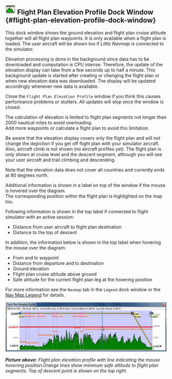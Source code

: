 ## ![Flight Plan Elevation Profile](../images/icons/profiledock.png "Flight Plan Elevation Profile") Flight Plan Elevation Profile Dock Window {#flight-plan-elevation-profile-dock-window}

This dock window shows the ground elevation and flight plan cruise altitude together will all flight plan waypoints. It is only available when a flight plan is loaded. The user aircraft will be shown too if _Little Navmap_ is connected to the simulator.

Elevation processing is done in the background since data has to be downloaded and computation is CPU intense. Therefore, the update of the elevation display can take from a few seconds up to half a minute. This background update is started after creating or changing the flight plan or when new elevation data was downloaded. The display will be updated accordingly whenever new data is available.

Close the `Flight Plan Elevation Profile` window if you think this causes performance problems or stutters. All updates will stop once the window is closed.

The calculation of elevation is limited to flight plan segments not longer than 2000 nautical miles to avoid overloading.  
Add more waypoints or calculate a flight plan to avoid this limitation.

Be aware that the elevation display covers only the flight plan and will not change the depiction if you get off flight plan with your simulator aircraft. Also, aircraft climb is not shown \(no aircraft profiles yet\).
The flight plan is only shown at cruise level and the descent segment, although you will see your user aircraft and trail climbing and descending.

Note that the elevation data does not cover all countries and currently ends at 60 degrees north.

Additional information is shown in a label on top of the window if the mouse is hovered over the diagram.  
The corresponding position within the flight plan is highlighted on the map too.

Following information is shown in the top label if connected to flight simulator with an active session:

* Distance from user aircraft to flight plan destination
* Distance to the top of descent

In addition, the information below is shown in the top label when hovering the mouse over the diagram:

* From and to waypoint
* Distance from departure and to destination
* Ground elevation
* Flight plan cruise altitude above ground
* Safe altitude for the current flight plan leg at the hovering position

For more information see the `Navmap` tab in the `Legend` dock window or the  
[Nav Map Legend](LEGEND.md#elevation-profile-legend) for details.

![Flight Plan Elevation Profile](../images/profile.jpg "Flight Plan Elevation Profile")

_**Picture above:** Flight plan elevation profile with line indicating the mouse hovering position.Orange lines show minimum safe altitude to flight plan segments. Top of descent point is shown on the top right._

